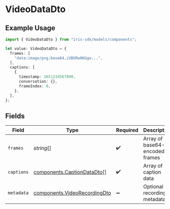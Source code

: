 # VideoDataDto

## Example Usage

```typescript
import { VideoDataDto } from "iris-sdk/models/components";

let value: VideoDataDto = {
  frames: [
    "data:image/png;base64,iVBORw0KGgo...",
  ],
  captions: [
    {
      timestamp: 1651234567890,
      conversation: {},
      frameIndex: 0,
    },
  ],
};
```

## Fields

| Field                                                                        | Type                                                                         | Required                                                                     | Description                                                                  | Example                                                                      |
| ---------------------------------------------------------------------------- | ---------------------------------------------------------------------------- | ---------------------------------------------------------------------------- | ---------------------------------------------------------------------------- | ---------------------------------------------------------------------------- |
| `frames`                                                                     | *string*[]                                                                   | :heavy_check_mark:                                                           | Array of base64-encoded frames                                               | [<br/>"data:image/png;base64,iVBORw0KGgo..."<br/>]                           |
| `captions`                                                                   | [components.CaptionDataDto](../../models/components/captiondatadto.md)[]     | :heavy_check_mark:                                                           | Array of caption data                                                        |                                                                              |
| `metadata`                                                                   | [components.VideoRecordingDto](../../models/components/videorecordingdto.md) | :heavy_minus_sign:                                                           | Optional recording metadata                                                  |                                                                              |